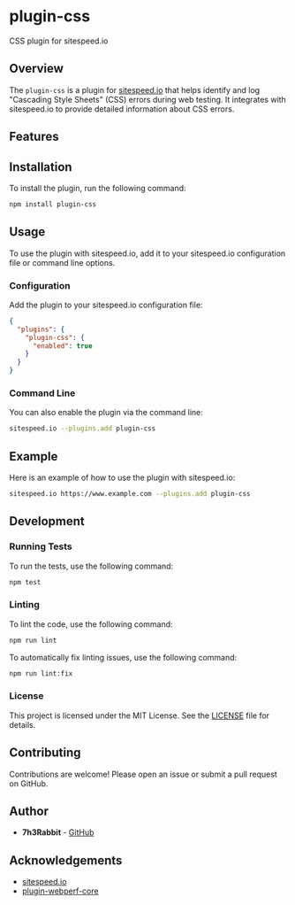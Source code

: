 # plugin-css
CSS plugin for sitespeed.io

## Overview

The `plugin-css` is a plugin for [sitespeed.io](https://www.sitespeed.io/) that helps identify and log "Cascading Style Sheets" (CSS) errors during web testing. It integrates with sitespeed.io to provide detailed information about CSS errors.

## Features


## Installation

To install the plugin, run the following command:

```sh
npm install plugin-css
```

## Usage

To use the plugin with sitespeed.io, add it to your sitespeed.io configuration file or command line options.

### Configuration

Add the plugin to your sitespeed.io configuration file:

```json
{
  "plugins": {
    "plugin-css": {
      "enabled": true
    }
  }
}
```

### Command Line

You can also enable the plugin via the command line:

```sh
sitespeed.io --plugins.add plugin-css
```

## Example

Here is an example of how to use the plugin with sitespeed.io:

```sh
sitespeed.io https://www.example.com --plugins.add plugin-css
```

## Development

### Running Tests

To run the tests, use the following command:

```sh
npm test
```

### Linting

To lint the code, use the following command:

```sh
npm run lint
```

To automatically fix linting issues, use the following command:

```sh
npm run lint:fix
```

### License

This project is licensed under the MIT License. See the [LICENSE](./LICENSE) file for details.

## Contributing

Contributions are welcome! Please open an issue or submit a pull request on GitHub.

## Author

- **7h3Rabbit** - [GitHub](https://github.com/7h3Rabbit)

## Acknowledgements

- [sitespeed.io](https://www.sitespeed.io/)
- [plugin-webperf-core](https://www.npmjs.com/package/plugin-webperf-core)
